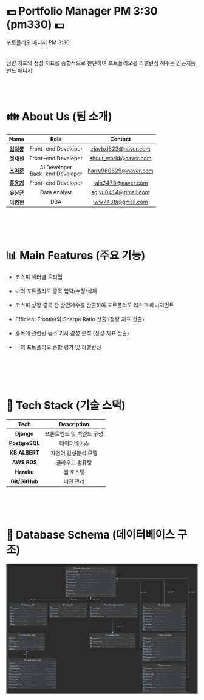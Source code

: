 # :dollar: Portfolio Manager PM 3:30 (pm330) :dollar:
포트폴리오 매니저 PM 3:30<br />
<br />
<br />
정량 지표와 정성 지표를 종합적으로 판단하여 포트폴리오를 리밸런싱 해주는 인공지능 펀드 매니저<br />
<br />
<br />
<br />
# :family: About Us (팀 소개) 
|  **Name**  |                **Role**                |      **Contact**      |
|:----------:|:--------------------------------------:|:---------------------:|
| **[김덕룡](https://github.com/zjavbxj523)** | Front-end Developer |  zjavbxj523@naver.com |
| **[정제헌](https://github.com/jeheonee)** | Front-end Developer | shout_world@naver.com |
| **[조익준](https://github.com/harry7435)** | AI Developer<br/>Back-end Developer | harry960629@naver.com |
| **[홍윤기](https://github.com/rain2473)** | Front-end Developer |   rain2473@naver.com  |
| **[유상균](https://github.com/WMD-spec)** |     Data Analyst    |  sglyu0414@gmail.com  |
| **[이병헌](https://github.com/ByeongHeonLee)** |         DBA         |   lww7438@gmail.com   |
<br />
<br />
<br />

# :bar_chart: Main Features (주요 기능) 
- 코스피 섹터별 트리멥<br /><br />
- 나의 포트폴리오 종목 입력/수정/삭제<br /><br />
- 코스피 상장 종목 간 상관계수를 산출하여 포트폴리오 리스크 매니지먼트<br /><br />
- Efficient Frontier와 Sharpe Ratio 산출 (정량 지표 산출)<br /><br />
- 종목에 관련된 뉴스 기사 감성 분석 (정성 지표 산출)<br /><br />
- 나의 포트폴리오 종합 평가 및 리밸런싱<br /><br />
<br />
<br />
<br />

# :wrench: Tech Stack (기술 스택) 
|    **Tech**    |      **Description**      |
|:--------------:|:-------------------------:|
|   **Django**   | 프론트엔드 및 백엔드 구성 |
| **PostgreSQL** |        데이터베이스       |
|  **KB ALBERT** |    자연어 감성분석 모델   |
|   **AWS RDS**  |      클라우드 컴퓨팅      |
|   **Heroku**   |         웹 호스팅         |
| **Git/GitHub** |         버전 관리         |
<br />
<br />
<br />

# :triangular_ruler: Database Schema (데이터베이스 구조) 
![Screenshot](Schema.png)
